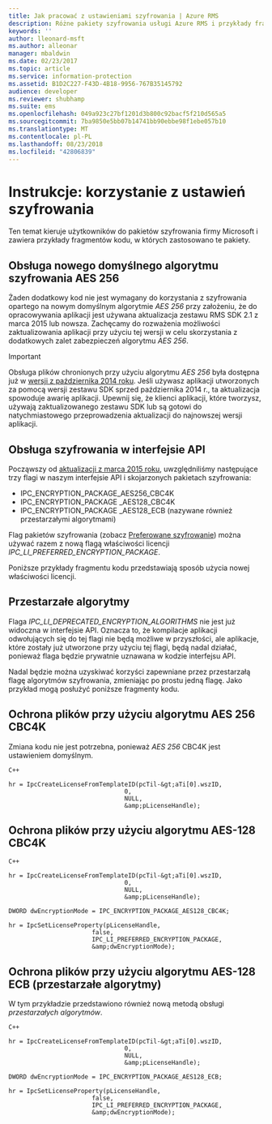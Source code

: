 ```yaml
---
title: Jak pracować z ustawieniami szyfrowania | Azure RMS
description: Różne pakiety szyfrowania usługi Azure RMS i przykłady fragmentów kodu, w których zastosowano te pakiety.
keywords: ''
author: lleonard-msft
ms.author: alleonar
manager: mbaldwin
ms.date: 02/23/2017
ms.topic: article
ms.service: information-protection
ms.assetid: B1D2C227-F43D-4B18-9956-767B35145792
audience: developer
ms.reviewer: shubhamp
ms.suite: ems
ms.openlocfilehash: 049a923c27bf1201d3b800c92bacf5f210d565a5
ms.sourcegitcommit: 7ba9850e5bb07b14741bb90ebbe98f1ebe057b10
ms.translationtype: MT
ms.contentlocale: pl-PL
ms.lasthandoff: 08/23/2018
ms.locfileid: "42806839"
---
```

# <a name="how-to-work-with-encryption-settings"></a>Instrukcje: korzystanie z ustawień szyfrowania

Ten temat kieruje użytkowników do pakietów szyfrowania firmy Microsoft i zawiera przykłady fragmentów kodu, w których zastosowano te pakiety.

## <a name="support-for-aes-256-the-new-default"></a>Obsługa nowego domyślnego algorytmu szyfrowania AES 256

Żaden dodatkowy kod nie jest wymagany do korzystania z szyfrowania opartego na nowym domyślnym algorytmie *AES 256* przy założeniu, że do opracowywania aplikacji jest używana aktualizacja zestawu RMS SDK 2.1 z marca 2015 lub nowsza. Zachęcamy do rozważenia możliwości zaktualizowania aplikacji przy użyciu tej wersji w celu skorzystania z dodatkowych zalet zabezpieczeń algorytmu *AES 256*.

> [!IMPORTANT]
> Obsługa plików chronionych przy użyciu algorytmu *AES 256* była dostępna już w [wersji z października 2014 roku](release-notes-rtm.md). Jeśli używasz aplikacji utworzonych za pomocą wersji zestawu SDK sprzed października 2014 r., ta aktualizacja spowoduje awarię aplikacji. Upewnij się, że klienci aplikacji, które tworzysz, używają zaktualizowanego zestawu SDK lub są gotowi do natychmiastowego przeprowadzenia aktualizacji do najnowszej wersji aplikacji.

 
## <a name="api-encryption-support"></a>Obsługa szyfrowania w interfejsie API

Począwszy od [aktualizacji z marca 2015 roku](release-notes-rtm.md), uwzględniliśmy następujące trzy flagi w naszym interfejsie API i skojarzonych pakietach szyfrowania:

-   IPC\_ENCRYPTION\_PACKAGE\_AES256\_CBC4K
-   IPC\_ENCRYPTION\_PACKAGE \_AES128\_CBC4K
-   IPC\_ENCRYPTION\_PACKAGE \_AES128\_ECB (nazywane również przestarzałymi algorytmami)

Flag pakietów szyfrowania (zobacz [Preferowane szyfrowanie](https://msdn.microsoft.com/library/dn974065.aspx)) można używać razem z nową flagą właściwości licencji *IPC\_LI\_PREFERRED\_ENCRYPTION\_PACKAGE*.

Poniższe przykłady fragmentu kodu przedstawiają sposób użycia nowej właściwości licencji.

## <a name="deprecated-algorithms"></a>Przestarzałe algorytmy

Flaga *IPC\_LI\_DEPRECATED\_ENCRYPTION\_ALGORITHMS* nie jest już widoczna w interfejsie API. Oznacza to, że kompilacje aplikacji odwołujących się do tej flagi nie będą możliwe w przyszłości, ale aplikacje, które zostały już utworzone przy użyciu tej flagi, będą nadal działać, ponieważ flaga będzie prywatnie uznawana w kodzie interfejsu API.

Nadal będzie można uzyskiwać korzyści zapewniane przez przestarzałą flagę algorytmów szyfrowania, zmieniając po prostu jedną flagę. Jako przykład mogą posłużyć poniższe fragmenty kodu.

## <a name="protect-files-with-aes-256-cbc4k"></a>Ochrona plików przy użyciu algorytmu AES 256 CBC4K

Zmiana kodu nie jest potrzebna, ponieważ *AES 256* CBC4K jest ustawieniem domyślnym.

    C++

    hr = IpcCreateLicenseFromTemplateID(pcTil-&gt;aTi[0].wszID,
                                    0,
                                    NULL,
                                    &amp;pLicenseHandle);


## <a name="protect-files-with-aes-128-cbc4k"></a>Ochrona plików przy użyciu algorytmu AES-128 CBC4K

    C++

    hr = IpcCreateLicenseFromTemplateID(pcTil-&gt;aTi[0].wszID,
                                    0,
                                    NULL,
                                    &amp;pLicenseHandle);

    DWORD dwEncryptionMode = IPC_ENCRYPTION_PACKAGE_AES128_CBC4K;

    hr = IpcSetLicenseProperty(pLicenseHandle,
                           false,
                           IPC_LI_PREFERRED_ENCRYPTION_PACKAGE,
                           &amp;dwEncryptionMode);


## <a name="protect-files-with-aes-128-ecb-deprecated-algorithms"></a>Ochrona plików przy użyciu algorytmu AES-128 ECB (przestarzałe algorytmy)

W tym przykładzie przedstawiono również nową metodą obsługi *przestarzałych algorytmów*.

    C++

    hr = IpcCreateLicenseFromTemplateID(pcTil-&gt;aTi[0].wszID,
                                    0,
                                    NULL,
                                    &amp;pLicenseHandle);

    DWORD dwEncryptionMode = IPC_ENCRYPTION_PACKAGE_AES128_ECB;

    hr = IpcSetLicenseProperty(pLicenseHandle,
                           false,
                           IPC_LI_PREFERRED_ENCRYPTION_PACKAGE,
                           &amp;dwEncryptionMode);

